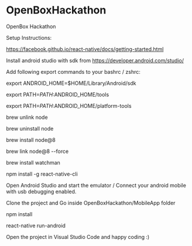 # OpenBoxHackathon
OpenBox Hackathon

Setup Instructions:

https://facebook.github.io/react-native/docs/getting-started.html

Install android studio with sdk from https://developer.android.com/studio/

Add following export commands to your bashrc / zshrc:

export ANDROID_HOME=$HOME/Library/Android/sdk

export PATH=$PATH:$ANDROID_HOME/tools

export PATH=$PATH:$ANDROID_HOME/platform-tools

brew unlink node

brew uninstall node

brew install node@8

brew link node@8 --force

brew install watchman

npm install -g react-native-cli

Open Android Studio and start the emulator / Connect your android mobile with usb debugging enabled.

Clone the project and Go inside OpenBoxHackathon/MobileApp folder

npm install

react-native run-android

Open the project in Visual Studio Code and happy coding :)
